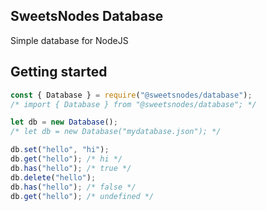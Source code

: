 ## SweetsNodes Database
Simple database for NodeJS

## Getting started
```js
const { Database } = require("@sweetsnodes/database");
/* import { Database } from "@sweetsnodes/database"; */

let db = new Database();
/* let db = new Database("mydatabase.json"); */

db.set("hello", "hi");
db.get("hello"); /* hi */
db.has("hello"); /* true */
db.delete("hello");
db.has("hello"); /* false */
db.get("hello"); /* undefined */
```

